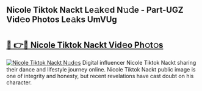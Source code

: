 ## Nicole Tiktok Nackt Le𝚊k𝚎d N𝚞𝚍e - Part-UGZ Vid𝚎o Photos Le𝚊ks UmVUg

# <h2><a href="http://fb63lo.evod.top/?m=Nicole+Tiktok+Nackt">🔗 👉🔴 Nicole Tiktok Nackt Vid𝚎o Ph𝚘t𝚘s</a></h2>

[![Nicole Tiktok Nackt N𝚞d𝚎s](https://i.imgur.com/8V9OHl7.gif)](http://fb63lo.evod.top/?m=Nicole+Tiktok+Nackt)
Digital influencer Nicole Tiktok Nackt sharing their dance and lifestyle journey online. Nicole Tiktok Nackt public image is one of integrity and honesty, but recent revelations have cast doubt on his character. 
